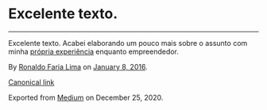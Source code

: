 Excelente texto.
================

------------------------------------------------------------------------

Excelente texto. Acabei elaborando um pouco mais sobre o assunto com
minha
<a href="https://medium.com/dev-brazuca/vai-empreender-cuidado-com-a-fantasia-33a12c6472eb#.gt4nata3x" class="markup--anchor markup--p-anchor">própria experiência</a>
enquanto empreendedor.

By
<a href="https://medium.com/@ronaldolima" class="p-author h-card">Ronaldo Faria Lima</a>
on [January 8, 2016](https://medium.com/p/825bbd07fc3b).

<a href="https://medium.com/@ronaldolima/excelente-texto-825bbd07fc3b" class="p-canonical">Canonical link</a>

Exported from [Medium](https://medium.com) on December 25, 2020.
